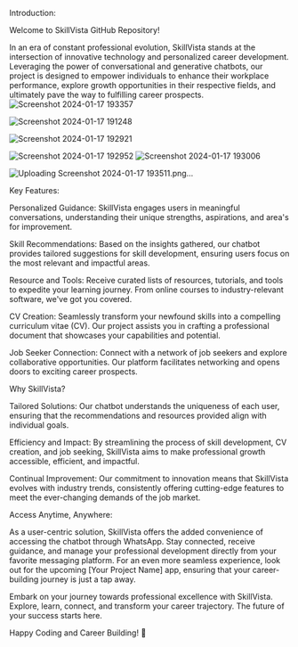 
Introduction:

Welcome to SkillVista GitHub Repository!



In an era of constant professional evolution, SkillVista stands at the intersection of innovative technology and personalized career development. Leveraging the power of conversational and generative chatbots, our project is designed to empower individuals to enhance their workplace performance, explore growth opportunities in their respective fields, and ultimately pave the way to fulfilling career prospects.
![Screenshot 2024-01-17 193357](https://github.com/muin-s/TemaX/assets/75922386/7e0d86db-9e2d-4e8e-b2b5-257a752e3e8d)


![Screenshot 2024-01-17 191248](https://github.com/muin-s/TemaX/assets/75922386/90806b00-d2a9-4889-9b56-2f91985951c8)


![Screenshot 2024-01-17 192921](https://github.com/muin-s/TemaX/assets/75922386/9aaf9d62-f0f6-4f45-bedb-2476496ac236)


![Screenshot 2024-01-17 192952](https://github.com/muin-s/TemaX/assets/75922386/3cafa83b-cbe4-4b03-990f-8409a556367b)
![Screenshot 2024-01-17 193006](https://github.com/muin-s/TemaX/assets/75922386/8988d365-733e-40bb-842f-28b219118a3e)

![Uploading Screenshot 2024-01-17 193511.png…]()

Key Features:

Personalized Guidance: SkillVista engages users in meaningful conversations, understanding their unique strengths, aspirations, and area's
 for improvement.

Skill Recommendations: Based on the insights gathered, our chatbot provides tailored suggestions for skill development, ensuring users focus on the most relevant and impactful areas.

Resource and Tools: Receive curated lists of resources, tutorials, and tools to expedite your learning journey. From online courses to industry-relevant software, we've got you covered.

CV Creation: Seamlessly transform your newfound skills into a compelling curriculum vitae (CV). Our project assists you in crafting a professional document that showcases your capabilities and potential.

Job Seeker Connection: Connect with a network of job seekers and explore collaborative opportunities. Our platform facilitates networking and opens doors to exciting career prospects.

Why SkillVista?

Tailored Solutions: Our chatbot understands the uniqueness of each user, ensuring that the recommendations and resources provided align with individual goals.

Efficiency and Impact: By streamlining the process of skill development, CV creation, and job seeking, SkillVista aims to make professional growth accessible, efficient, and impactful.

Continual Improvement: Our commitment to innovation means that SkillVista evolves with industry trends, consistently offering cutting-edge features to meet the ever-changing demands of the job market.

Access Anytime, Anywhere:

As a user-centric solution, SkillVista offers the added convenience of accessing the chatbot through WhatsApp. Stay connected, receive guidance, and manage your professional development directly from your favorite messaging platform. For an even more seamless experience, look out for the upcoming [Your Project Name] app, ensuring that your career-building journey is just a tap away.

Embark on your journey towards professional excellence with SkillVista. Explore, learn, connect, and transform your career trajectory. The future of your success starts here.

Happy Coding and Career Building! 🚀

